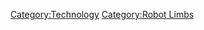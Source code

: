 [Category:Technology](Category:Technology "wikilink") [Category:Robot
Limbs](Category:Robot_Limbs "wikilink")